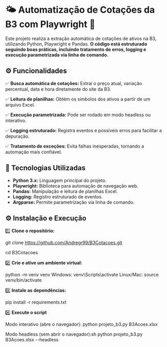 # 🌤️ **Automatização de Cotações da B3 com Playwright** 🤩

Este projeto realiza a extração automática de cotações de ativos na B3, utilizando Python, Playwright e Pandas. **O código está estruturado seguindo boas práticas, incluindo tratamento de erros, logging e execução parametrizada via linha de comando.**

## ⚙️ **Funcionalidades**  

✅ **Busca automática de cotações:** Extrai o preço atual, variação percentual, data e hora diretamente do site da B3.

✅ **Leitura de planilhas:** Obtém os símbolos dos ativos a partir de um arquivo Excel.

✅ **Execução parametrizada:** Pode ser rodado em modo headless ou interativo.

✅ **Logging estruturado:** Registra eventos e possíveis erros para facilitar a depuração.

✅ **Tratamento de exceções:** Evita falhas inesperadas, tornando a automação mais confiável.

## 🚀 **Tecnologias Utilizadas**

- **Python 3.x:** Linguagem principal do projeto.
- **Playwright:** Biblioteca para automação de navegação web.
- **Pandas:** Manipulação e leitura de planilhas Excel.
- **Logging:** Registro estruturado de eventos.
- **Argparse:** Permite parametrização via linha de comando.

## ⚙️ **Instalação e Execução**  

1️⃣ **Clone o repositório:**

git clone https://github.com/Andregr99/B3Cotacoes.git

cd B3Cotacoes

2️⃣ **Crie e ative um ambiente virtual:**

python -m venv venv
Windows:
venv\Scripts\activate
Linux/Mac:
source venv/bin/activate

3️⃣ **Instale as dependências:**

pip install -r requirements.txt

4️⃣ **Execute o script**

Modo interativo (abre o navegador):
python projeto_b3.py B3Acoes.xlsx

Modo headless (sem abrir o navegador):sh
python projeto_b3.py B3Acoes.xlsx --headless
